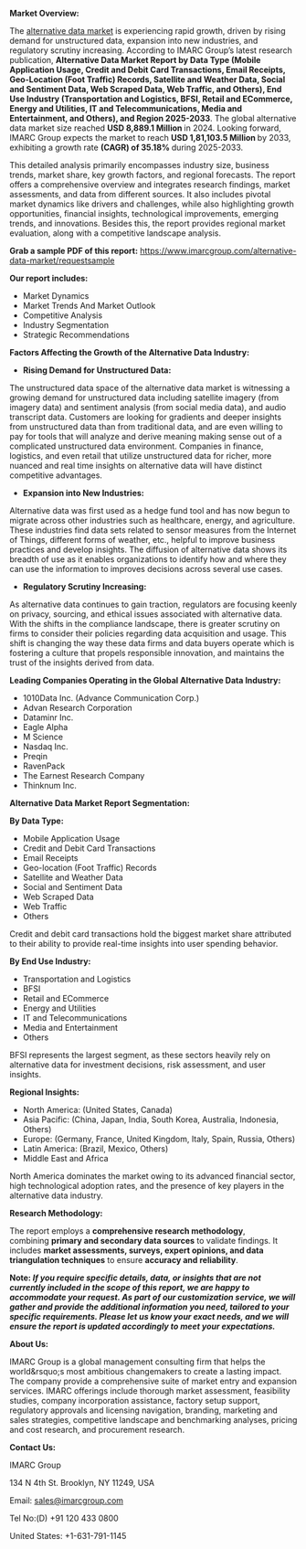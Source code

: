 <strong>Market Overview:</strong>

The <a href="https://www.imarcgroup.com/alternative-data-market">alternative data market</a> is experiencing rapid growth, driven by rising demand for unstructured data, expansion into new industries, and regulatory scrutiny increasing. According to IMARC Group’s latest research publication, <strong>Alternative Data Market Report by Data Type (Mobile Application Usage, Credit and Debit Card Transactions, Email Receipts, Geo-Location (Foot Traffic) Records, Satellite and Weather Data, Social and Sentiment Data, Web Scraped Data, Web Traffic, and Others), End Use Industry (Transportation and Logistics, BFSI, Retail and ECommerce, Energy and Utilities, IT and Telecommunications, Media and Entertainment, and Others), and Region 2025-2033</strong>. The global alternative data market size reached <strong>USD 8,889.1 Million </strong>in 2024. Looking forward, IMARC Group expects the market to reach <strong>USD 1,81,103.5 Million </strong>by 2033, exhibiting a growth rate <strong>(CAGR) of 35.18% </strong>during 2025-2033.

This detailed analysis primarily encompasses industry size, business trends, market share, key growth factors, and regional forecasts. The report offers a comprehensive overview and integrates research findings, market assessments, and data from different sources. It also includes pivotal market dynamics like drivers and challenges, while also highlighting growth opportunities, financial insights, technological improvements, emerging trends, and innovations. Besides this, the report provides regional market evaluation, along with a competitive landscape analysis.

<strong>Grab a sample PDF of this report:</strong> <a href="https://www.imarcgroup.com/alternative-data-market/requestsample" target="_blank" rel="noopener">https://www.imarcgroup.com/alternative-data-market/requestsample</a>

<strong>Our report includes:</strong>
<ul>
 	<li>Market Dynamics</li>
 	<li>Market Trends And Market Outlook</li>
 	<li>Competitive Analysis</li>
 	<li>Industry Segmentation</li>
 	<li>Strategic Recommendations</li>
</ul>
<strong>Factors Affecting the Growth of the Alternative Data Industry:</strong>
<ul>
 	<li><strong>Rising Demand for Unstructured Data:</strong></li>
</ul>
The unstructured data space of the alternative data market is witnessing a growing demand for unstructured data including satellite imagery (from imagery data) and sentiment analysis (from social media data), and audio transcript data. Customers are looking for gradients and deeper insights from unstructured data than from traditional data, and are even willing to pay for tools that will analyze and derive meaning making sense out of a complicated unstructured data environment. Companies in finance, logistics, and even retail that utilize unstructured data for richer, more nuanced and real time insights on alternative data will have distinct competitive advantages.
<ul>
 	<li><strong>Expansion into New Industries:</strong></li>
</ul>
Alternative data was first used as a hedge fund tool and has now begun to migrate across other industries such as healthcare, energy, and agriculture. These industries find data sets related to sensor measures from the Internet of Things, different forms of weather, etc., helpful to improve business practices and develop insights. The diffusion of alternative data shows its breadth of use as it enables organizations to identify how and where they can use the information to improves decisions across several use cases.
<ul>
 	<li><strong>Regulatory Scrutiny Increasing:</strong></li>
</ul>
As alternative data continues to gain traction, regulators are focusing keenly on privacy, sourcing, and ethical issues associated with alternative data. With the shifts in the compliance landscape, there is greater scrutiny on firms to consider their policies regarding data acquisition and usage. This shift is changing the way these data firms and data buyers operate which is fostering a culture that propels responsible innovation, and maintains the trust of the insights derived from data.

<strong>Leading Companies Operating in the Global Alternative Data Industry:</strong>
<ul>
 	<li>1010Data Inc. (Advance Communication Corp.)</li>
 	<li>Advan Research Corporation</li>
 	<li>Dataminr Inc.</li>
 	<li>Eagle Alpha</li>
 	<li>M Science</li>
 	<li>Nasdaq Inc.</li>
 	<li>Preqin</li>
 	<li>RavenPack</li>
 	<li>The Earnest Research Company</li>
 	<li>Thinknum Inc.</li>
</ul>
<strong>Alternative Data Market Report Segmentation:</strong>

<strong>By Data Type:</strong>
<ul>
 	<li>Mobile Application Usage</li>
 	<li>Credit and Debit Card Transactions</li>
 	<li>Email Receipts</li>
 	<li>Geo-location (Foot Traffic) Records</li>
 	<li>Satellite and Weather Data</li>
 	<li>Social and Sentiment Data</li>
 	<li>Web Scraped Data</li>
 	<li>Web Traffic</li>
 	<li>Others</li>
</ul>
Credit and debit card transactions hold the biggest market share attributed to their ability to provide real-time insights into user spending behavior.

<strong>By End Use Industry:</strong>
<ul>
 	<li>Transportation and Logistics</li>
 	<li>BFSI</li>
 	<li>Retail and ECommerce</li>
 	<li>Energy and Utilities</li>
 	<li>IT and Telecommunications</li>
 	<li>Media and Entertainment</li>
 	<li>Others</li>
</ul>
BFSI represents the largest segment, as these sectors heavily rely on alternative data for investment decisions, risk assessment, and user insights.

<strong>Regional Insights:</strong>
<ul>
 	<li>North America: (United States, Canada)</li>
 	<li>Asia Pacific: (China, Japan, India, South Korea, Australia, Indonesia, Others)</li>
 	<li>Europe: (Germany, France, United Kingdom, Italy, Spain, Russia, Others)</li>
 	<li>Latin America: (Brazil, Mexico, Others)</li>
 	<li>Middle East and Africa</li>
</ul>
North America dominates the market owing to its advanced financial sector, high technological adoption rates, and the presence of key players in the alternative data industry.

<strong>Research Methodology:</strong>

The report employs a <strong>comprehensive research methodology</strong>, combining <strong>primary and secondary data sources</strong> to validate findings. It includes <strong>market assessments, surveys, expert opinions, and data triangulation techniques</strong> to ensure <strong>accuracy and reliability</strong>.

<strong>Note: <em>If you require specific details, data, or insights that are not currently included in the scope of this report, we are happy to accommodate your request. As part of our customization service, we will gather and provide the additional information you need, tailored to your specific requirements. Please let us know your exact needs, and we will ensure the report is updated accordingly to meet your expectations.</em></strong>

<strong>About Us:</strong>

IMARC Group is a global management consulting firm that helps the world&amp;rsquo;s most ambitious changemakers to create a lasting impact. The company provide a comprehensive suite of market entry and expansion services. IMARC offerings include thorough market assessment, feasibility studies, company incorporation assistance, factory setup support, regulatory approvals and licensing navigation, branding, marketing and sales strategies, competitive landscape and benchmarking analyses, pricing and cost research, and procurement research.

<strong>Contact Us:</strong>

IMARC Group

134 N 4th St. Brooklyn, NY 11249, USA

Email: sales@imarcgroup.com

Tel No:(D) +91 120 433 0800

United States: +1-631-791-1145
